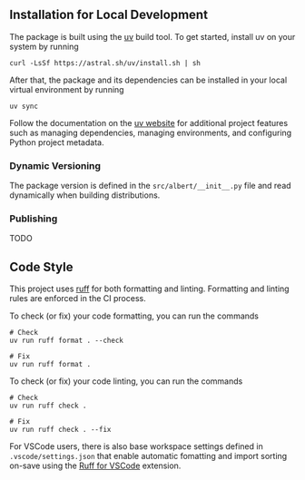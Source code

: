## Installation for Local Development

The package is built using the [uv](https://docs.astral.sh/uv/getting-started/installation/) build tool.
To get started, install uv on your system by running

```
curl -LsSf https://astral.sh/uv/install.sh | sh
```

After that, the package and its dependencies can be installed
in your local virtual environment by running

```
uv sync
```

Follow the documentation on the [uv website](https://docs.astral.sh/uv/concepts/projects/) 
for additional project features such as managing dependencies, managing environments, 
and configuring Python project metadata.

### Dynamic Versioning

The package version is defined in the `src/albert/__init__.py` file
and read dynamically when building distributions.

### Publishing

TODO

## Code Style

This project uses [ruff](https://docs.astral.sh/ruff/) for both formatting and linting.
Formatting and linting rules are enforced in the CI process.

To check (or fix) your code formatting, you can run the commands

```
# Check
uv run ruff format . --check

# Fix
uv run ruff format .
```

To check (or fix) your code linting, you can run the commands

```
# Check
uv run ruff check .

# Fix
uv run ruff check . --fix
```

For VSCode users, there is also base workspace settings defined in `.vscode/settings.json` that enable
automatic fomatting and import sorting on-save using the
[Ruff for VSCode](https://marketplace.visualstudio.com/items?itemName=charliermarsh.ruff) extension.